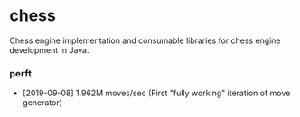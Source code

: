 # chess
Chess engine implementation and consumable libraries for chess engine development in Java.

### perft
- [2019-09-08] 1.962M moves/sec (First "fully working" iteration of move generator)